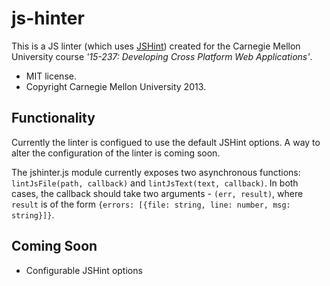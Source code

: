 js-hinter
======
This is a JS linter (which uses [JSHint](http://www.jshint.com/)) created for the Carnegie Mellon University course *'15-237: Developing Cross Platform Web Applications'*.

* MIT license.
* Copyright Carnegie Mellon University 2013.

## Functionality
Currently the linter is configued to use the default JSHint options. A way to alter the configuration of the linter is coming soon.

The jshinter.js module currently exposes two asynchronous functions: `lintJsFile(path, callback)` and `lintJsText(text, callback)`. In both cases, the callback should take two arguments - `(err, result)`, where `result` is of the form `{errors: [{file: string, line: number, msg: string}]}`.

## Coming Soon
* Configurable JSHint options